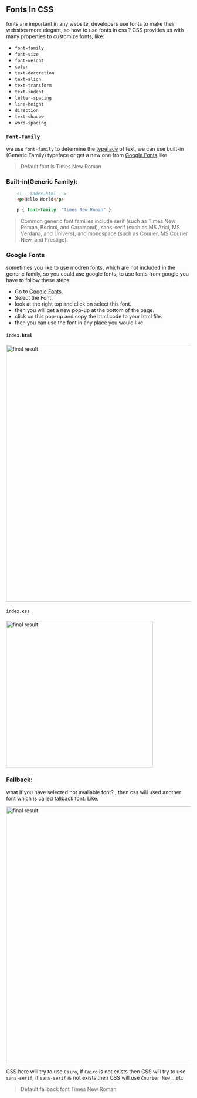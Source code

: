 
## Fonts In CSS

fonts are important in any website, developers use fonts to make their websites more elegant, so how to use fonts in css ?
CSS provides us with many properties to customize fonts, like: 

- ```font-family```
- ```font-size```
- ```font-weight```
- ```color```
- ```text-decoration```
- ```text-align```
- ```text-transform```
- ```text-indent```
- ```letter-spacing```
- ```line-height```
- ```direction```
- ```text-shadow```
- ```word-spacing```

### ```Font-Family```

we use ```font-family``` to determine the [typeface](https://www.mentalfloss.com/article/82867/whats-difference-between-font-and-typeface) of text, we can use built-in (Generic Family) typeface or get a new one from [Google Fonts](https://fonts.google.com) like
> Default font is Times New Roman

### Built-in(Generic Family):

```html
    <!-- index.html -->
    <p>Hello World</p>
```

```css
    p { font-family: "Times New Roman" }
```

> Common generic font families include serif (such as Times New Roman, Bodoni, and Garamond), sans-serif (such as MS Arial, MS Verdana, and Univers), and monospace (such as Courier, MS Courier New, and Prestige).

### Google Fonts

sometimes you like to use modren fonts, which are not included in the generic family, so you could use google fonts, to use fonts from google you have to follow these steps:

- Go to [Google Fonts](https://fonts.google.com).
- Select the Font.
- look at the right top and click on select this font.
- then you will get a new pop-up at the bottom of the page.
- click on this pop-up and copy the html code to your html file.
- then you can use the font in any place you would like.

#### ```index.html```

<img src="https://i.imgur.com/LbnKDmq.png" alt="final result" width="700" />

#### ```index.css```

<img src="https://i.imgur.com/tKEUmmL.png" alt="final result" width="400" />


### Fallback: 
what if you have selected not avaliable font? , then css will used another font which is called fallback font.
Like:

<img src="https://i.imgur.com/J5JgbB0.png" alt="final result" width="700" />


CSS here will try to use ```Cairo```, if ```Cairo``` is not exists then CSS will try to use ```sans-serif```, if ```sans-serif``` is not exists then CSS will use ```Courier New``` ...etc
> Default fallback font Times New Roman
